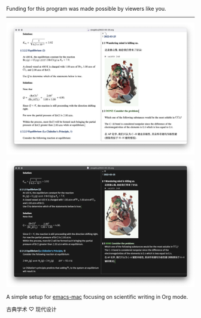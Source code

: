 Funding for this program was made possible by viewers like you.

---

![](./img/ECB45CCC-76A4-4ED0-A203-E1FD236A5ECB.png)

![](./img/75A7AD35-6184-4F19-9F0B-E28FB5416E11.png)

A simple setup for [emacs-mac](https://bitbucket.org/mituharu/emacs-mac/src/work/) focusing on scientific writing in Org mode.

古典学术 ♡ 现代设计
